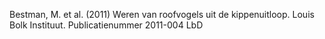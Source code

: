 Bestman, M. et al. (2011) Weren van roofvogels uit de kippenuitloop. Louis Bolk Instituut. Publicatienummer 2011-004 LbD